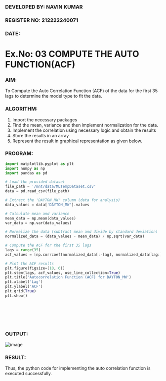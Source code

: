 ### DEVELOPED BY: NAVIN KUMAR
### REGISTER NO: 212222240071
### DATE:

# Ex.No: 03   COMPUTE THE AUTO FUNCTION(ACF)

### AIM:
To Compute the Auto Correlation Function (ACF) of the data for the first 35 lags to determine the model
type to fit the data.
### ALGORITHM:
1. Import the necessary packages
2. Find the mean, variance and then implement normalization for the data.
3. Implement the correlation using necessary logic and obtain the results
4. Store the results in an array
5. Represent the result in graphical representation as given below.
### PROGRAM:

```python
import matplotlib.pyplot as plt
import numpy as np
import pandas as pd

# Load the provided dataset
file_path = '/mnt/data/MLTempDataset.csv'
data = pd.read_csv(file_path)

# Extract the 'DAYTON_MW' column (data for analysis)
data_values = data['DAYTON_MW'].values

# Calculate mean and variance
mean_data = np.mean(data_values)
var_data = np.var(data_values)

# Normalize the data (subtract mean and divide by standard deviation)
normalized_data = (data_values - mean_data) / np.sqrt(var_data)

# Compute the ACF for the first 35 lags
lags = range(35)
acf_values = [np.corrcoef(normalized_data[:-lag], normalized_data[lag:])[0, 1] if lag != 0 else 1 for lag in lags]

# Plot the ACF results
plt.figure(figsize=(10, 6))
plt.stem(lags, acf_values, use_line_collection=True)
plt.title('Autocorrelation Function (ACF) for DAYTON_MW')
plt.xlabel('Lag')
plt.ylabel('ACF')
plt.grid(True)
plt.show()

```
<br>
<br>
<br>
<br>

### OUTPUT:
![image](https://github.com/user-attachments/assets/d9e50bcd-98e4-482c-95a8-45e7dbb3326d)



### RESULT:
 Thus, the python code for implementing the auto correlation function is executed successfully.  
